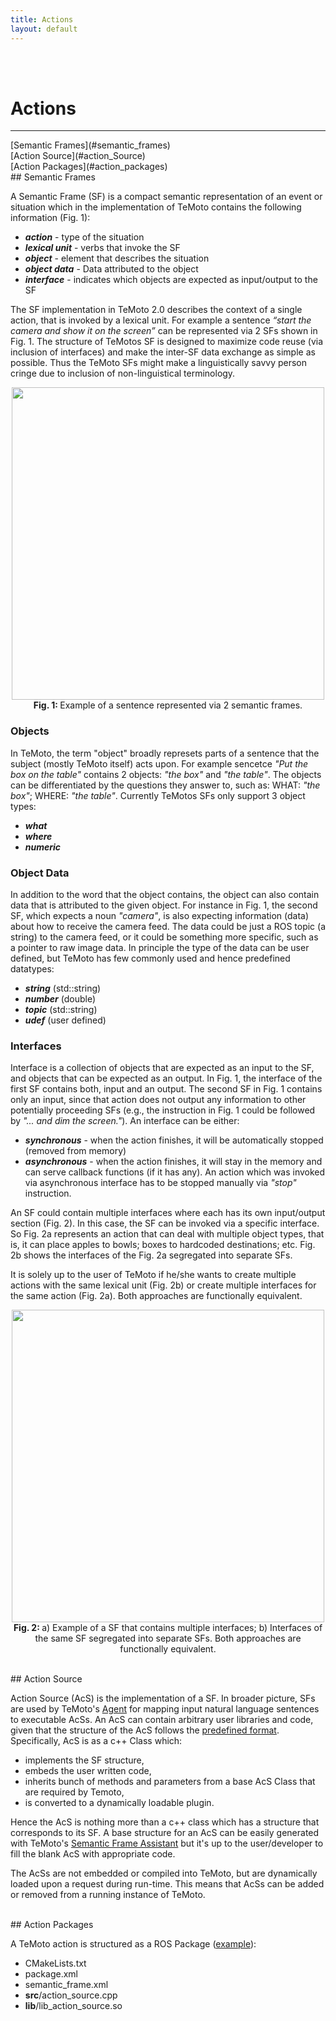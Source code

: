 ```yaml
---
title: Actions
layout: default
---
```


<br><br>

# Actions
<hr>
[Semantic Frames](#semantic_frames)<br>
[Action Source](#action_Source)<br>
[Action Packages](#action_packages)

<br>
## Semantic Frames

A Semantic Frame (SF) is a compact semantic representation of an event or situation which in the implementation of TeMoto contains the following information (Fig. 1):
* ***action*** - type of the situation
* ***lexical unit*** - verbs that invoke the SF
* ***object*** - element that describes the situation
* ***object data*** - Data attributed to the object
* ***interface*** - indicates which objects are expected as input/output to the SF

The SF implementation in TeMoto 2.0 describes the context of a single action, that is invoked by a lexical unit. For example a sentence *“start the camera and show it on the screen”* can be represented via 2 SFs shown in Fig. 1. The structure of TeMotos SF is designed to maximize code reuse (via inclusion of interfaces) and make the inter-SF data exchange as simple as possible. Thus the TeMoto SFs might make a linguistically savvy person cringe due to inclusion of non-linguistical terminology. 

<p align="center" >
  <img width="500" src="/temoto-telerobotics.githubub.io/site/doc/images/agent/semantic_frame_example.png">
  <br>
  <b> Fig. 1: </b> Example of a sentence represented via 2 semantic frames. 
</p>

### Objects
In TeMoto, the term "object" broadly represets parts of a sentence that the subject (mostly TeMoto itself) acts upon. For example sencetce *"Put the box on the table"* contains 2 objects: *"the box"* and *"the table"*. The objects can be differentiated by the questions they answer to, such as: WHAT: *"the box"*; WHERE: *"the table"*. Currently TeMotos SFs only support 3 object types:
* ***what***
* ***where***
* ***numeric***

### Object Data
In addition to the word that the object contains, the object can also contain data that is attributed to the given object. For instance in Fig. 1, the second SF, which expects a noun *"camera"*, is also expecting information (data) about how to receive the camera feed. The data could be just a ROS topic (a string) to the camera feed, or it could be something more specific, such as a pointer to raw image data. In principle the type of the data can be user defined, but TeMoto has few commonly used and hence predefined datatypes:
* ***string*** (std::string)
* ***number*** (double)
* ***topic***  (std::string)
* ***udef***   (user defined)

### Interfaces
Interface is a collection of objects that are expected as an input to the SF, and objects that can be expected as an output. In Fig. 1, the interface of the first SF contains both, input and an output. The second SF in Fig. 1 contains only an input, since that action does not output any information to other potentially proceeding SFs (e.g., the instruction in Fig. 1 could be followed by *"... and dim the screen."*). An interface can be either:
* ***synchronous*** - when the action finishes, it will be automatically stopped (removed from memory)
* ***asynchronous*** - when the action finishes, it will stay in the memory and can serve callback functions (if it has any). An action which was invoked via asynchronous interface has to be stopped manually via *"stop"* instruction.

An SF could contain multiple interfaces where each has its own input/output section (Fig. 2). In this case, the SF can be invoked via a specific interface. So Fig. 2a represents an action that can deal with multiple object types, that is, it can place apples to bowls; boxes to hardcoded destinations; etc. Fig. 2b shows the interfaces of the Fig. 2a segregated into separate SFs.

It is solely up to the user of TeMoto if he/she wants to create multiple actions with the same lexical unit (Fig. 2b) or create multiple interfaces for the same action (Fig. 2a). Both approaches are functionally equivalent.

<p align="center" >
  <img width="500" src="/temoto-telerobotics.githubub.io/site/doc/images/agent/semantic_frame_example_2.png">
  <br>
  <b> Fig. 2: </b>  a) Example of a SF that contains multiple interfaces; b) Interfaces of the same SF segregated into separate SFs. Both approaches are functionally equivalent.
</p>

<br>
## Action Source

Action Source (AcS) is the implementation of a SF. In broader picture, SFs are used by TeMoto's [Agent](/temoto-telerobotics.githubub.io/site/managers/agent) for mapping input natural language sentences to executable AcSs. An AcS can contain arbitrary user libraries and code, given that the structure of the AcS follows the [predefined format](#todo). Specifically, AcS is as a c++ Class which:
* implements the SF structure,
* embeds the user written code,
* inherits bunch of methods and parameters from a base AcS Class that are required by Temoto,
* is converted to a dynamically loadable plugin.

Hence the AcS is nothing more than a c++ class which has a structure that corresponds to its SF. A base structure for an AcS can be easily generated with TeMoto's [Semantic Frame Assistant](#todo) but it's up to the user/developer to fill the blank AcS with appropriate code.

The AcSs are not embedded or compiled into TeMoto, but are dynamically loaded upon a request during run-time. This means that AcSs can be added or removed from a running instance of TeMoto.

<br>
## Action Packages

A TeMoto action is structured as a ROS Package ([example](https://github.com/UTNuclearRoboticsPublic/temoto-telerobotics.githubub.io/tree/master/tasks/ai_show_env)):

* CMakeLists.txt
* package.xml
* semantic_frame.xml
* **src**/action_source.cpp
* **lib**/lib_action_source.so



